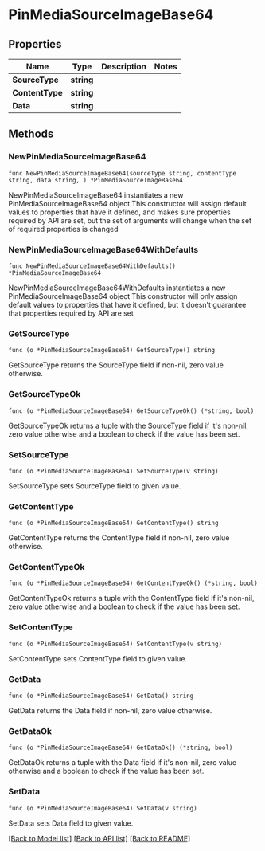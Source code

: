 # PinMediaSourceImageBase64

## Properties

Name | Type | Description | Notes
------------ | ------------- | ------------- | -------------
**SourceType** | **string** |  | 
**ContentType** | **string** |  | 
**Data** | **string** |  | 

## Methods

### NewPinMediaSourceImageBase64

`func NewPinMediaSourceImageBase64(sourceType string, contentType string, data string, ) *PinMediaSourceImageBase64`

NewPinMediaSourceImageBase64 instantiates a new PinMediaSourceImageBase64 object
This constructor will assign default values to properties that have it defined,
and makes sure properties required by API are set, but the set of arguments
will change when the set of required properties is changed

### NewPinMediaSourceImageBase64WithDefaults

`func NewPinMediaSourceImageBase64WithDefaults() *PinMediaSourceImageBase64`

NewPinMediaSourceImageBase64WithDefaults instantiates a new PinMediaSourceImageBase64 object
This constructor will only assign default values to properties that have it defined,
but it doesn't guarantee that properties required by API are set

### GetSourceType

`func (o *PinMediaSourceImageBase64) GetSourceType() string`

GetSourceType returns the SourceType field if non-nil, zero value otherwise.

### GetSourceTypeOk

`func (o *PinMediaSourceImageBase64) GetSourceTypeOk() (*string, bool)`

GetSourceTypeOk returns a tuple with the SourceType field if it's non-nil, zero value otherwise
and a boolean to check if the value has been set.

### SetSourceType

`func (o *PinMediaSourceImageBase64) SetSourceType(v string)`

SetSourceType sets SourceType field to given value.


### GetContentType

`func (o *PinMediaSourceImageBase64) GetContentType() string`

GetContentType returns the ContentType field if non-nil, zero value otherwise.

### GetContentTypeOk

`func (o *PinMediaSourceImageBase64) GetContentTypeOk() (*string, bool)`

GetContentTypeOk returns a tuple with the ContentType field if it's non-nil, zero value otherwise
and a boolean to check if the value has been set.

### SetContentType

`func (o *PinMediaSourceImageBase64) SetContentType(v string)`

SetContentType sets ContentType field to given value.


### GetData

`func (o *PinMediaSourceImageBase64) GetData() string`

GetData returns the Data field if non-nil, zero value otherwise.

### GetDataOk

`func (o *PinMediaSourceImageBase64) GetDataOk() (*string, bool)`

GetDataOk returns a tuple with the Data field if it's non-nil, zero value otherwise
and a boolean to check if the value has been set.

### SetData

`func (o *PinMediaSourceImageBase64) SetData(v string)`

SetData sets Data field to given value.



[[Back to Model list]](../README.md#documentation-for-models) [[Back to API list]](../README.md#documentation-for-api-endpoints) [[Back to README]](../README.md)


